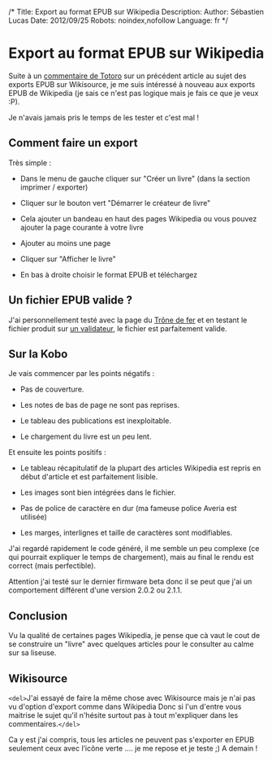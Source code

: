 /*
Title: Export au format EPUB sur Wikipedia
Description: 
Author: Sébastien Lucas
Date: 2012/09/25
Robots: noindex,nofollow
Language: fr
*/
# Export au format EPUB sur Wikipedia

Suite à un [commentaire de Totoro](https://blog.slucas.fr/blog/kobo-ereader-touch-34#comment-660824006) sur un précédent article au sujet des exports EPUB sur Wikisource, je me suis intéressé à nouveau aux exports EPUB de Wikipedia (je sais ce n'est pas logique mais je fais ce que je veux :P).

Je n'avais jamais pris le temps de les tester et c'est mal !

## Comment faire un export

Très simple : 

*	Dans le menu de gauche cliquer sur "Créer un livre" (dans la section imprimer / exporter)

*	Cliquer sur le bouton vert "Démarrer le créateur de livre"

*	Cela ajouter un bandeau en haut des pages Wikipedia ou vous pouvez ajouter la page courante à votre livre

*	Ajouter au moins une page

*	Cliquer sur "Afficher le livre"

*	En bas à droite choisir le format EPUB et téléchargez

## Un fichier EPUB valide ?

J'ai personnellement testé avec la page du [Trône de fer](http://fr.wikipedia.org/wiki/Le_Tr%C3%B4ne_de_fer) et en testant le fichier produit sur [un validateur](http://validator.idpf.org/), le fichier est parfaitement valide.
## Sur la Kobo

Je vais commencer par les points négatifs :

*	Pas de couverture.

*	Les notes de bas de page ne sont pas reprises.

*	Le tableau des publications est inexploitable.

*	Le chargement du livre est un peu lent.

Et ensuite les points positifs :

*	Le tableau récapitulatif de la plupart des articles Wikipedia est repris en début d'article  et est parfaitement lisible.

*	Les images sont bien intégrées dans le fichier.

*	Pas de police de caractère en dur (ma fameuse police Averia est utilisée)

*	Les marges, interlignes et taille de caractères sont modifiables.

J'ai regardé rapidement le code généré, il me semble un peu complexe (ce qui pourrait expliquer le temps de chargement), mais au final le rendu est correct (mais perfectible).

Attention j'ai testé sur le dernier firmware beta donc il se peut que j'ai un comportement différent d'une version 2.0.2 ou 2.1.1.
## Conclusion

Vu la qualité de certaines pages Wikipedia, je pense que cà vaut le cout de se construire un "livre" avec quelques articles pour le consulter au calme sur sa liseuse.
## Wikisource

`<del>`J'ai essayé de faire la même chose avec Wikisource mais je n'ai pas vu d'option d'export comme dans Wikipedia Donc si l'un d'entre vous maitrise le sujet qu'il n'hésite surtout pas à tout m'expliquer dans les commentaires.`</del>`

Ca y est j'ai compris, tous les articles ne peuvent pas s'exporter en EPUB seulement ceux avec l’icône verte .... je me repose et je teste ;) A demain !

